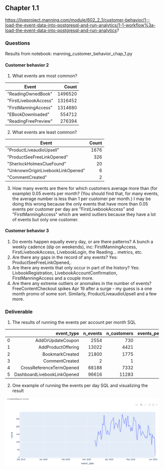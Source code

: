 ## Chapter 1.1
https://liveproject.manning.com/module/602_2_1/customer-behavior/1--load-the-event-data-into-postgresql-and-run-analytics/1-1-workflow%3a-load-the-event-data-into-postgresql-and-run-analytics?

### Questions
Results from notebook: manning_customer_behavior_chap_1.py

#### Customer behavior 2

1. What events are most common?

| Event                 | Count   |
|-----------------------|---------:|
| "ReadingOwnedBook"    | 1496520 |
| "FirstLivebookAccess" | 1316452 |
| "FirstManningAccess"  | 1314680 |
| "EBookDownloaded"     | 554712  |
| "ReadingFreePreview"  | 276394  |

2. What events are least common?

| Event                             | Count |
|-----------------------------------|-------:|
| "ProductLiveaudioUpsell"          | 1676  |
| "ProductSeeFreeLinkOpened"        | 326   |
| "SherlockHolmesClueFound"         | 20    |
| "UnknownOriginLivebookLinkOpened" | 6     |
| "CommentCreated"                  | 2     |

3. How many events are there for which customers average more than (for example) 0.05 events per month? (You should find that, for many events, the average number is less than 1 per customer per month.)
    I may be doing this wrong because the only events that have more than 0.05 events per customer per day are "FirstLivebookAccess" and 
    "FirstManningAccess" which are weird outliers because they have a lot of events but only one customer.

#### Customer behavior 3
1. Do events happen equally every day, or are there patterns?
    A bunch a weekly cadence (dip on weekends), inc: FirstManningAccess, FirstLivebookAccess, LivebookLogin, the Reading... metrics, etc.
2. Are there any gaps in the record of any events?
    Yes: ProductSeeFreeLinkOpened,.
3. Are there any events that only occur in part of the history?
    Yes: LivbookRegistration, LivebookAccountConfirmation, FirstManningAccess and a couple more.
4. Are there any extreme outliers or anomalies in the number of events?
    FreeContentCheckout spikes Apr 19 after a surge - my guess is a one month promo of some sort. Similarly, ProductLiveaudioUpsell and a few more.

### Deliverable
1. The results of running the events per account per month SQL

|   |                  event_type | n_events | n_customers | events_per_cust |  n_month | events_per_cust_per_mon |
|--:|----------------------------:|---------:|------------:|----------------:|---------:|------------------------:|
| 0 |           AddOrUpdateCoupon |     2554 |         730 |               3 | 6.678571 |                0.000573 |
| 1 |          AddProductOffering |    13022 |        4421 |               2 | 6.678571 |                0.000382 |
| 2 |             BookmarkCreated |    21800 |        1775 |              12 | 6.678571 |                0.002292 |
| 3 |              CommentCreated |        2 |           1 |               2 | 6.678571 |                0.000382 |
| 4 |    CrossReferenceTermOpened |    68188 |        7332 |               9 | 6.678571 |                0.001719 |
| 5 | DashboardLivebookLinkOpened |    96616 |       11283 |               8 | 6.678571 |                0.001528 |

2. One example of running the events per day SQL and visualizing the result

![Metric by day](/chap1_eventy_by_day.png)

